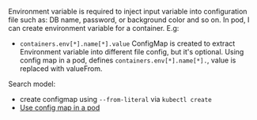 Environment variable is required to inject input variable into configuration file such as: DB name, password, or background color and so on. In pod, I can create environment variable for a container. E.g: 
  - `containers.env[*].name[*].value`
ConfigMap is created to extract Environment variable into different file config, but it's optional. Using config map in a pod, defines `containers.env[*].name[*].`, value is replaced with valueFrom.

Search model: 
- create configmap using `--from-literal` via `kubectl create`
- [Use config map in a pod](https://github.com/kubernetes/website/blob/edb233cac2f4f910dd55311a3c63bdfbd53a081b/content/ja/examples/windows/configmap-pod.yaml)
